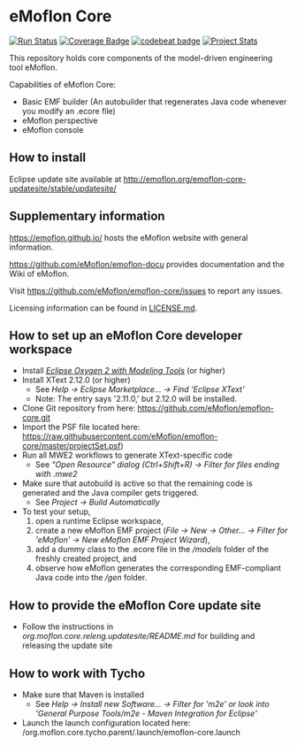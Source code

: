 # eMoflon Core

[![Run Status](https://api.shippable.com/projects/5975e2f66b05110700b064c3/badge?branch=master)](https://app.shippable.com/github/eMoflon/emoflon-core)
[![Coverage Badge](https://api.shippable.com/projects/5975e2f66b05110700b064c3/coverageBadge?branch=master)](https://app.shippable.com/github/eMoflon/emoflon-core)
[![codebeat badge](https://codebeat.co/badges/44f66b11-d661-4b6a-8d29-5a056976bba2)](https://codebeat.co/projects/github-com-emoflon-emoflon-core-master)
[![Project Stats](https://www.openhub.net/p/emoflon-core/widgets/project_thin_badge.gif)](https://www.openhub.net/p/emoflon-core)

This repository holds core components of the model-driven engineering tool eMoflon.

Capabilities of eMoflon Core:
* Basic EMF builder (An autobuilder that regenerates Java code whenever you modify an .ecore file)
* eMoflon perspective
* eMoflon console

## How to install

Eclipse update site available at http://emoflon.org/emoflon-core-updatesite/stable/updatesite/

## Supplementary information

https://emoflon.github.io/ hosts the eMoflon website with general information.

https://github.com/eMoflon/emoflon-docu provides documentation and the Wiki of eMoflon.

Visit https://github.com/eMoflon/emoflon-core/issues to report any issues.

Licensing information can be found in [LICENSE.md](LICENSE.md).

## How to set up an eMoflon Core developer workspace

* Install [*Eclipse Oxygen 2 with Modeling Tools*](http://www.eclipse.org/downloads/packages/eclipse-modeling-tools/oxygen2) (or higher)
* Install XText 2.12.0 (or higher)
  * See *Help -> Eclipse Marketplace... -> Find 'Eclipse XText'*
  * Note: The entry says '2.11.0,' but 2.12.0 will be installed.
* Clone Git repository from here: https://github.com/eMoflon/emoflon-core.git
* Import the PSF file located here: https://raw.githubusercontent.com/eMoflon/emoflon-core/master/projectSet.psf)
* Run all MWE2 workflows to generate XText-specific code
  * See *"Open Resource" dialog (Ctrl+Shift+R) -> Filter for files ending with .mwe2*
* Make sure that autobuild is active so that the remaining code is generated and the Java compiler gets triggered.
  * See *Project -> Build Automatically*
* To test your setup,
  1. open a runtime Eclipse workspace,
  2. create a new eMoflon EMF project (*File -> New -> Other... -> Filter for 'eMoflon' -> New eMoflon EMF Project Wizard*),
  3. add a dummy class to the .ecore file in the */models* folder of the freshly created project, and
  4. observe how eMoflon generates the corresponding EMF-compliant Java code into the */gen* folder.

## How to provide the eMoflon Core update site
* Follow the instructions in *org.moflon.core.releng.updatesite/README.md* for building and releasing the update site

## How to work with Tycho
* Make sure that Maven is installed
    * See *Help -> Install new Software... -> Filter for 'm2e' or look into 'General Purpose Tools/m2e - Maven Integration for Eclipse'*
* Launch the launch configuration located here: /org.moflon.core.tycho.parent/.launch/emoflon-core.launch

